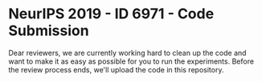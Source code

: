 # NeurIPS 2019 - ID 6971 - Code Submission

Dear reviewers, we are currently working hard to clean up the code and want to make it as easy as possible for you to run the experiments. Before the review process ends, we'll upload the code in this repository.

